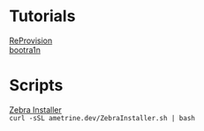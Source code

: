 # Tutorials
[ReProvision](reprovision.md)  
[bootra1n](checkra1n.md)  
# Scripts  
[Zebra Installer](ZebraInstaller.sh)  
```curl -sSL ametrine.dev/ZebraInstaller.sh | bash```
